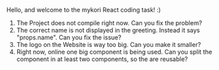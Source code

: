 Hello, and welcome to the mykori React coding task! :)

1. The Project does not compile right now. Can you fix the problem?
2. The correct name is not displayed in the greeting. Instead it says "props.name". Can you fix the issue?
3. The logo on the Website is way too big. Can you make it smaller?
4. Right now, online one big component is being used. Can you split the component in at least two components, so the are reusable?

